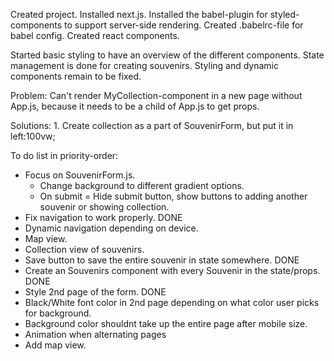 Created project. Installed next.js. Installed the babel-plugin for styled-components to support server-side rendering. Created .babelrc-file for babel config. Created react components.

Started basic styling to have an overview of the different components. State management is done for creating souvenirs. Styling and dynamic components remain to be fixed.

Problem: Can't render MyCollection-component in a new page without App.js, because it needs to be a child of App.js to get props.

Solutions: 1. Create collection as a part of SouvenirForm, but put it in left:100vw;


To do list in priority-order:
- Focus on SouvenirForm.js.
    - Change background to different gradient options.
    - On submit = Hide submit button, show buttons to adding another souvenir or showing collection.
- Fix navigation to work properly. DONE
- Dynamic navigation depending on device.
- Map view.
- Collection view of souvenirs.
- Save button to save the entire souvenir in state somewhere. DONE
- Create an Souvenirs component with every Souvenir in the state/props. DONE
- Style 2nd page of the form. DONE
- Black/White font color in 2nd page depending on what color user picks for background.
- Background color shouldnt take up the entire page after mobile size.
- Animation when alternating pages
- Add map view.
